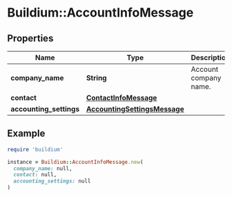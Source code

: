 # Buildium::AccountInfoMessage

## Properties

| Name | Type | Description | Notes |
| ---- | ---- | ----------- | ----- |
| **company_name** | **String** | Account company name. | [optional] |
| **contact** | [**ContactInfoMessage**](ContactInfoMessage.md) |  | [optional] |
| **accounting_settings** | [**AccountingSettingsMessage**](AccountingSettingsMessage.md) |  | [optional] |

## Example

```ruby
require 'buildium'

instance = Buildium::AccountInfoMessage.new(
  company_name: null,
  contact: null,
  accounting_settings: null
)
```

